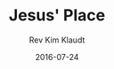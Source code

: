 ---
lunr: "true"
title: "Jesus' Place"
author: "Rev Kim Klaudt"
postDate: "07-24-2016"
date: 2016-07-24
category: "sermons"
slug: "2016/07/ffc_07242016"
icon: microphone
audioLink: "ffc_07242016"
tags: [salvation, heart]
mp3: "ffc_07242016/07242016.mp3"
ogg: "ffc_07242016/07242016.ogg"
linkurl: "https://archive.org/download/ffc_07242016/ffc_07242016_files.xml"
ipath: "https://archive.org/download/ffc_07242016/07242016.mp3"
layout: sermon.html
---